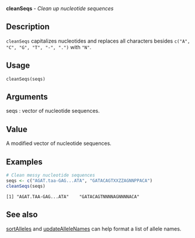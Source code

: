 **cleanSeqs** - *Clean up nucleotide sequences*

Description
--------------------

`cleanSeqs` capitalizes nucleotides and replaces all characters 
besides `c("A", "C", "G", "T", "-", ".")` with `"N"`.


Usage
--------------------
```
cleanSeqs(seqs)
```

Arguments
-------------------

seqs
:   vector of nucleotide sequences.




Value
-------------------

A modified vector of nucleotide sequences.



Examples
-------------------

```R
# Clean messy nucleotide sequences
seqs <- c("AGAT.taa-GAG...ATA", "GATACAGTXXZZAGNNPPACA")
cleanSeqs(seqs)
```


```
[1] "AGAT.TAA-GAG...ATA"    "GATACAGTNNNNAGNNNNACA"

```



See also
-------------------

[sortAlleles](sortAlleles.md) and [updateAlleleNames](updateAlleleNames.md) can
help format a list of allele names.






